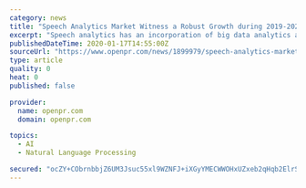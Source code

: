 ```yaml
---
category: news
title: "Speech Analytics Market Witness a Robust Growth during 2019-2025 | Clarabridge, Nice Systems, Callminer, Avaya, Verint Systems"
excerpt: "Speech analytics has an incorporation of big data analytics and predictive analytics as it offers an automatic voice recognition feature and helps in developing fundamental strategies and processes for a better performance. Audio mining and other aspects are taken into consideration to reach out to the unsatisfied customers and provide them ..."
publishedDateTime: 2020-01-17T14:55:00Z
sourceUrl: "https://www.openpr.com/news/1899979/speech-analytics-market-witness-a-robust-growth-during"
type: article
quality: 0
heat: 0
published: false

provider:
  name: openpr.com
  domain: openpr.com

topics:
  - AI
  - Natural Language Processing

secured: "ocZY+CObrnbbjZ6UM3Jsuc55xl9WZNFJ+iXGyYMECWWOHxUZxeb2qHqb2ElrSyGSHmEiCM0yCfEd7JCMSjk2NIh3aVbp9zKUcPj/r2rQOV8oLaUJyRCVq22Il5Q80JacZUw6UDDSN4ybTAXMRMD04PSI4czgZL6qyu/4Xz5OutqvfOhefH5EjZ2h2PSWOGTvPh2FwGuY+ne0tXVxmbVFeWyYEnB7DFoQh9G5u8aHW9HrpXDZ3524X3yyCUljrSPZChjQ9ITYnygtvSFgdcGCZh5hXQzoA6ZocNUsyxkv6hs=;NlaYwEXPkrDJc9v3r7GC7A=="
---
```


